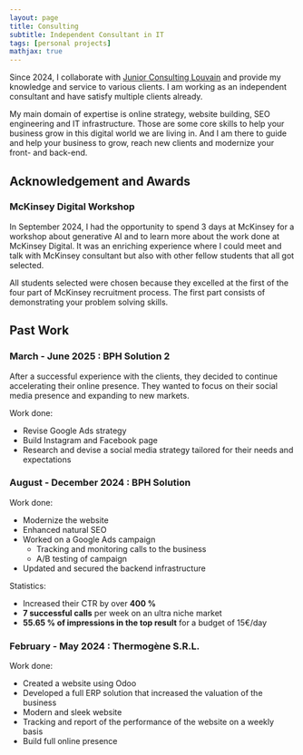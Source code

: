 ```yaml
---
layout: page
title: Consulting
subtitle: Independent Consultant in IT
tags: [personal projects]
mathjax: true
---
```


Since 2024, I collaborate with [Junior Consulting Louvain](https://jclouvain.com/) and provide my knowledge and service to various clients. I am working as an independent consultant and have satisfy multiple clients already.

My main domain of expertise is online strategy, website building, SEO engineering and IT infrastructure. Those are some core skills to help your business grow in this digital world we are living in. And I am there to guide and help your business to grow, reach new clients and modernize your front- and back-end.

## Acknowledgement and Awards

### McKinsey Digital Workshop

In September 2024, I had the opportunity to spend 3 days at McKinsey for a workshop about generative AI and to learn more about the work done at McKinsey Digital. It was an enriching experience where I could meet and talk with McKinsey consultant but also with other fellow students that all got selected.

All students selected were chosen because they excelled at the first of the four part of McKinsey recruitment process. The first part consists of demonstrating your problem solving skills.

## Past Work

### March - June 2025 : BPH Solution 2

After a successful experience with the clients, they decided to continue accelerating their online presence. They wanted to focus on their social media presence and expanding to new markets.

Work done:
* Revise Google Ads strategy
* Build Instagram and Facebook page
* Research and devise a social media strategy tailored for their needs and expectations

### August - December 2024 : BPH Solution 

Work done: 
* Modernize the website
* Enhanced natural SEO
* Worked on a Google Ads campaign
  * Tracking and monitoring calls to the business
  * A/B testing of campaign
* Updated and secured the backend infrastructure

Statistics:
* Increased their CTR by over **400 %**
* **7 successful calls** per week on an ultra niche market
* **55.65 % of impressions in the top result** for a budget of 15€/day  

### February - May 2024 : Thermogène S.R.L.

Work done: 
* Created a website using Odoo
* Developed a full ERP solution that increased the valuation of the business
* Modern and sleek website 
* Tracking and report of the performance of the website on a weekly basis
* Build full online presence
